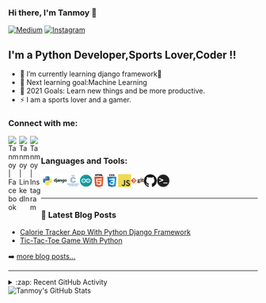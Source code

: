 ### Hi there, I'm Tanmoy 👋

[![Medium](https://img.shields.io/badge/medium-%2312100E.svg?&style=for-the-badge&logo=medium&logoColor=white)](https://medium.com/@tanmoy9920)
[![Instagram](	https://img.shields.io/badge/instagram-%23E4405F.svg?&style=for-the-badge&logo=instagram&logoColor=white)](https://www.instagram.com/tanmoy_sarkar_saikat/)





## I'm a Python Developer,Sports Lover,Coder !!


- 🌱 I’m currently learning django framework🤣
- 👯 Next learning goal:Machine Learning
- 🥅 2021 Goals: Learn new things and be more productive.
- ⚡ I am a sports lover and a gamer.


### Connect with me:


[<img align="left" alt="Tanmoy | Facebook" width="22px" src="https://cdn.jsdelivr.net/npm/simple-icons@v3/icons/facebook.svg" />][facebook]
[<img align="left" alt="Tanmoy | LinkedIn" width="22px" src="https://cdn.jsdelivr.net/npm/simple-icons@v3/icons/linkedin.svg" />][linkedin]
[<img align="left" alt="Tanmoy | Instagram" width="22px" src="https://cdn.jsdelivr.net/npm/simple-icons@v3/icons/instagram.svg" />][instagram]

<br />

### Languages and Tools:

<img align="left" alt="Python" width="26px" src="https://raw.githubusercontent.com/github/explore/80688e429a7d4ef2fca1e82350fe8e3517d3494d/topics/python/python.png" />

<img align="left" alt="Django" width="26px" src="https://raw.githubusercontent.com/github/explore/80688e429a7d4ef2fca1e82350fe8e3517d3494d/topics/django/django.png" />

<img align="left" alt="C" width="26px" src="https://raw.githubusercontent.com/github/explore/80688e429a7d4ef2fca1e82350fe8e3517d3494d/topics/c/c.png" />

<img align="left" alt="Arduino" width="26px" src="https://raw.githubusercontent.com/github/explore/80688e429a7d4ef2fca1e82350fe8e3517d3494d/topics/arduino/arduino.png" />


<img align="left" alt="HTML5" width="26px" src="https://raw.githubusercontent.com/github/explore/80688e429a7d4ef2fca1e82350fe8e3517d3494d/topics/html/html.png" />
<img align="left" alt="CSS3" width="26px" src="https://raw.githubusercontent.com/github/explore/80688e429a7d4ef2fca1e82350fe8e3517d3494d/topics/css/css.png" />

<img align="left" alt="JavaScript" width="26px" src="https://raw.githubusercontent.com/github/explore/80688e429a7d4ef2fca1e82350fe8e3517d3494d/topics/javascript/javascript.png" />

<img align="left" alt="Git" width="26px" src="https://raw.githubusercontent.com/github/explore/80688e429a7d4ef2fca1e82350fe8e3517d3494d/topics/git/git.png" />
<img align="left" alt="GitHub" width="26px" src="https://raw.githubusercontent.com/github/explore/78df643247d429f6cc873026c0622819ad797942/topics/github/github.png" />
<img align="left" alt="Terminal" width="26px" src="https://raw.githubusercontent.com/github/explore/80688e429a7d4ef2fca1e82350fe8e3517d3494d/topics/terminal/terminal.png" />

<br />
<br />

---

### 📕 Latest Blog Posts

<!-- BLOG-POST-LIST:START -->
- [Calorie Tracker App With Python Django Framework](https://medium.com/dev-genius/calorie-tracker-app-with-python-django-framework-cc86dc2046e8?source=rss-df3c6610d16e------2)
- [Tic-Tac-Toe Game With Python](https://medium.com/analytics-vidhya/tic-tac-toe-game-with-python-6934236fe802?source=rss-df3c6610d16e------2)
<!-- BLOG-POST-LIST:END -->

➡️ [more blog posts...](https://medium.com/@tanmoy9920)

---

<details>
  <summary>:zap: Recent GitHub Activity</summary>
  
<!--START_SECTION:activity-->

<!--END_SECTION:activity-->

</details>


  

  <img align="left" alt="Tanmoy's GitHub Stats" src="https://github-readme-stats.codestackr.vercel.app/api?username=Tanmoy-Sarkar&show_icons=true&hide_border=true&theme=onedark" />






[youtube]: https://youtube.com/codeSTACKr
[instagram]: https://www.instagram.com/tanmoy_sarkar_saikat/
[facebook]: https://www.facebook.com/tanmoy.sarkar.4085/
[linkedin]: https://www.linkedin.com/in/tanmoy-sarkar-30857b134/
